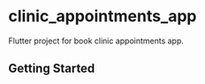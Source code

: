 # clinic_appointments_app

 Flutter project for book clinic appointments app.

## Getting Started
 
